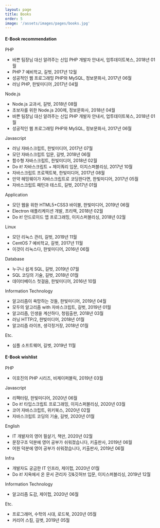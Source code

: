```yaml
---
layout: page
title: Books
order: 5
image: '/assets/images/pages/books.jpg'
---
```



#### E-Book recommendation

PHP

- 바쁜 팀장님 대신 알려주는 신입 PHP 개발자 안내서, 업투데이트북스, 2018년 01월
- PHP 7 예비학교, 길벗, 2017년 12월
- 성공적인 웹 프로그래밍 PHP와 MySQL, 정보문화사, 2017년 06월
- 러닝 PHP, 한빛미디어 ,2017년 04월

Node.js

- Node.js 교과서, 길벗, 2018년 08월
- 초보자를 위한 Node.js 200제, 정보문화사, 2018년 04월
- 바쁜 팀장님 대신 알려주는 신입 PHP 개발자 안내서, 업투데이트북스, 2018년 01월
- 성공적인 웹 프로그래밍 PHP와 MySQL, 정보문화사, 2017년 06월

Javascript

- 러닝 자바스크립트, 한빛미디어, 2017년 07월
- 모던 자바스크립트 입문, 길벗, 2018년 06월
- 함수형 자바스크립트, 한빛미디어, 2018년 02월
- Do it! 자바스크립트 + 제이쿼리 입문, 이지스퍼블리싱, 2017년 10월
- 자바스크립트 프로젝트북, 한빛미디어, 2017년 08월
- 만약 헤밍웨이가 자바스크립트로 코딩한다면, 한빛미디어, 2017년 05월
- 자바스크립트 패턴과 테스트, 길벗, 2017년 01월

Application

- 모던 웹을 위한 HTML5+CSS3 바이블, 한빛미디어, 2019년 06월
- Electron 애플리케이션 개발, 프리렉, 2018년 02월
- Do it! 안드로이드 앱 프로그래밍, 이지스퍼블리싱, 2018년 02월

Linux

- 모던 리눅스 관리, 길벗, 2019년 11월
- CentOS 7 예비학교, 길벗, 2017년 11월
- 이것이 리눅스다, 한빛미디어, 2016년 06월


Database

- 누구나 쉽게 SQL, 길벗, 2019년 07월
- SQL 코딩의 기술, 길벗, 2018년 01월
- 데이터베이스 첫걸음, 한빛미디어, 2016년 10월


Information Technology

- 알고리즘이 욕망하는 것들, 한빛미디어, 2019년 04월
- 모두의 알고리즘 with 자바스크립트, 길벗, 2019년 01월
- 알고리즘, 인생을 계산하다, 청림출판, 2018년 03월
- 러닝 HTTP/2, 한빛미디어, 2018년 01월
- 알고리즘 라이프, 생각정거장, 2018년 01월

Etc.

- 심플 소프트웨어, 길벗, 2019년 11월

#### E-Book wishlist

PHP

- 이호진의 PHP 시리즈, 비제이퍼블릭, 2019년 03월

Javascript

- 리팩터링, 한빛미디어, 2020년 06월
- Do it! 타입스크립트 프로그래밍, 이지스퍼블리싱, 2020년 03월
- 코어 자바스크립트, 위키북스, 2020년 02월
- 자바스크립트 코딩의 기술, 길벗, 2020년 01월
    
English

- IT 개발자의 영어 필살기, 책만, 2020년 02월
- 문장구조 덕분에 영어 공부가 쉬워졌습니다, 키출판사, 2019년 06월
- 어원 덕분에 영어 공부가 쉬워졌습니다, 키출판사, 2019년 06월

Infra

- 개발자도 궁금한 IT 인프라, 제이펍, 2020년 01월
- Do it! 지옥에서 온 문서 관리자 깃&깃허브 입문, 이지스퍼블리싱, 2019년 12월

Information Technology

- 알고리즘 도감, 제이펍, 2020년 06월

Etc.

- 프로그래머, 수학의 시대, 로드북, 2020년 05월
- 커리어 스킬, 길벗, 2019년 05월

